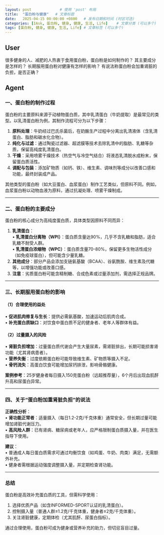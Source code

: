 ```yaml
---
layout: post             # 使用 'post' 布局
title:  "蛋白粉与健康"   # 文章标题
date:   2025-04-15 00:00:00 +0800   # 发布日期和时间 (时区可选)
categories: [IAsk, 蛋白粉, 健身, 健康, 生活, Life]    # 文章分类 (可以多个)
tags: [蛋白粉, 健身, 健康, 生活, Life] # 文章标签 (可以多个)
---
```


## User

很多健身的人、减肥的人热衷于食用蛋白粉，蛋白粉是如何制作的？ 其主要成分是怎样的？ 长期服用蛋白粉对健康有怎样的影响？ 有说法称蛋白粉会加重肾脏的负担，是否正确？ 


## Agent

### 一、蛋白粉的制作过程  
蛋白粉的主要原料来源于动植物蛋白质，其中乳清蛋白（牛奶提取）是最常见的类型。以乳清蛋白粉为例，其制作流程可分为以下步骤：  
1. **原料处理**：牛奶经过巴氏杀菌后，在奶酪生产过程中分离出乳清液体（含乳清蛋白、脂肪和碳水化合物）。  
2. **纯化与过滤**：通过陶瓷过滤器、超滤膜等技术去除乳清中的脂肪、乳糖等杂质，保留高纯度乳清蛋白。  
3. **干燥**：采用喷雾干燥技术（热空气与冷空气结合）将液态乳清脱水成粉末，保留蛋白质活性。  
4. **调配与包装**：添加矿物质（如钙、铁）、维生素、调味剂等成分以改善口感和功能，最终封装成产品。  

其他类型的蛋白粉（如大豆蛋白、血浆蛋白）制作工艺类似，但原料不同。例如，血浆蛋白粉以动物血液为原料，通过抗凝处理、喷雾干燥制成。

---

### 二、蛋白粉的主要成分  
蛋白粉的核心成分为高纯度蛋白质，具体类型因原料不同而异：  
1. **乳清蛋白**：  
   • **乳清蛋白分离物（WPI）**：蛋白质含量达90%，几乎不含乳糖和脂肪，适合乳糖不耐受人群。  
   • **乳清蛋白浓缩物（WPC）**：蛋白质含量70-80%，保留更多生物活性成分（如免疫球蛋白），但可能含少量乳糖。  
2. **其他成分**：部分产品会添加支链氨基酸（BCAA）、谷氨酰胺、维生素及代糖等，以增强功能或改善口感。  
3. **注意**：劣质蛋白粉可能含精制糖、合成色素或过量添加剂，需选择正规品牌。

---

### 三、长期服用蛋白粉的影响  
#### （1）合理使用的益处  
• **促进肌肉修复与生长**：提供必需氨基酸，加速运动后肌肉合成。  
• **补充蛋白质缺口**：对饮食中蛋白质不足的健身者、老年人等群体有益。  

#### （2）过量摄入的风险  
• **肾脏负担增加**：过量蛋白质代谢会产生大量尿素，需肾脏排出，长期可能损害肾功能（尤其肾病患者）。  
• **营养失衡**：过度依赖蛋白粉可能导致维生素、矿物质等摄入不足。  
• **骨钙流失**：高蛋白饮食可能增加尿钙排泄，影响骨骼健康。  

**案例参考**：25岁健身者每日摄入150克蛋白粉（远超推荐量），6个月后出现血肌酐升高和尿蛋白异常。

---

### 四、关于“蛋白粉加重肾脏负担”的说法  
**正确性分析**：  
• **肾功能正常者**：适量摄入（每日1.2-2克/千克体重）通常安全，但长期过量可能增加肾脏代谢压力。  
• **高风险人群**：已有肾病、糖尿病或老年人，应严格限制蛋白质摄入量，并在医生指导下使用。  

**建议**：  
• 普通成人每日蛋白质需求可通过均衡饮食（如鸡蛋、牛奶、肉类）满足，无需额外补充。  
• 健身者需根据运动强度调整摄入量，并定期检查肾功能。

---

### 总结  
蛋白粉是高效补充蛋白质的工具，但需科学使用：  
1. 选择优质产品（如含INFORMED-SPORT认证的乳清蛋白）。  
2. 控制摄入量（普通人群≤1.2克/千克体重，健身者≤2克/千克体重）。  
3. 关注肾脏健康，定期体检（尤其肌酐、尿蛋白指标）。  

通过合理使用，蛋白粉可成为健身或营养补充的助力，但切忌盲目过量。